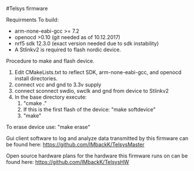 #Telsys firmware

Requirments To build:

*  arm-none-eabi-gcc >= 7.2
*  openocd >0.10 (git needed as of 10.12.2017)
*  nrf5 sdk 12.3.0 (exact version needed due to sdk instability)
*  A Stlinkv2 is required to flash nordic device.

Procedure to make and flash device.

1. Edit CMakeLists.txt to reflect SDK, arm-none-eabi-gcc, and openocd install directories.
2. connect vcc and gnd to 3.3v supply
3. connect sconnect swdio, swclk and gnd from device to Stlinkv2
4. In the base directory execute:
    1. "cmake ."
    2. If this is the first flash of the device: "make softdevice" 
    3. "make"

To erase device use: "make erase"

Gui client software to log and analyze data transmitted by this firmware can be found here:
https://github.com/IMbackK/TelsysMaster

Open source hardware plans for the hardware this firmware runs on can be found here:
https://github.com/IMbackK/TelsysHW

